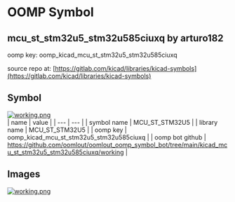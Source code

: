 # OOMP Symbol  
## mcu_st_stm32u5_stm32u585ciuxq  by arturo182  
  
oomp key: oomp_kicad_mcu_st_stm32u5_stm32u585ciuxq  
  
source repo at: [https://gitlab.com/kicad/libraries/kicad-symbols](https://gitlab.com/kicad/libraries/kicad-symbols)  
## Symbol  
  
[![working.png](working_600.png)](working.png)  
| name | value | 
| --- | --- | 
| symbol name | MCU_ST_STM32U5 | 
| library name | MCU_ST_STM32U5 | 
| oomp key | oomp_kicad_mcu_st_stm32u5_stm32u585ciuxq | 
| oomp bot github | https://github.com/oomlout/oomlout_oomp_symbol_bot/tree/main/kicad_mcu_st_stm32u5_stm32u585ciuxq/working | 
## Images  
  
[![working.png](working_140.png)](working.png)  
